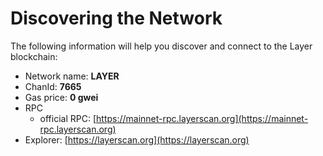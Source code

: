 # Discovering the Network

The following information will help you discover and connect to the Layer blockchain:

* Network name: **LAYER**
* ChanId: **7665**
* Gas price: **0 gwei**
* RPC
  * official RPC: [https://mainnet-rpc.layerscan.org](https://mainnet-rpc.layerscan.org)
* Explorer: [https://layerscan.org](https://layerscan.org)
